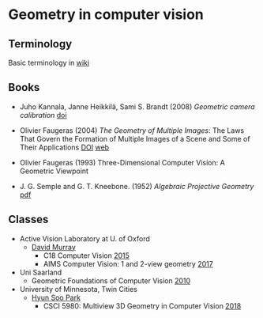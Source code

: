 # Geometry in computer vision

## Terminology

Basic terminology in [wiki](https://en.wikipedia.org/wiki/Category:Geometry_in_computer_vision)

## Books

- Juho Kannala, Janne Heikkilä, Sami S. Brandt
  (2008) *Geometric camera calibration*
  [doi](https://doi.org/10.1002/9780470050118.ecse589)

- Olivier Faugeras
  (2004) *The Geometry of Multiple Images*:
  The Laws That Govern the Formation of Multiple Images of a Scene and Some of Their Applications
  [DOI](https://doi.org/10.7551/mitpress/3259.001.0001)
  [web](https://mitpress.mit.edu/9780262562041/the-geometry-of-multiple-images/)
- Olivier Faugeras (1993) Three-Dimensional Computer Vision: A Geometric Viewpoint
- J. G. Semple and G. T. Kneebone.
  (1952) *Algebraic Projective Geometry*
  [pdf](https://download.tuxfamily.org/openmathdep/geometry_projective/Algebraic_Projective_Geometry-Kneebone.pdf)

## Classes

- Active Vision Laboratory at U. of Oxford
  - [David Murray](https://www.robots.ox.ac.uk/~dwm/index.html)
    - C18 Computer Vision
      [2015](https://www.robots.ox.ac.uk/~dwm/Courses/4CV_2015/index.html)
    - AIMS Computer Vision: 1 and 2-view geometry
      [2017](https://www.robots.ox.ac.uk/~dwm/Courses/AIMS/index.html)
- Uni Saarland
  - Geometric Foundations of Computer Vision
    [2010](https://www.mia.uni-saarland.de/Teaching/gfcv09.shtml)
- University of Minnesota, Twin Cities
  - [Hyun Soo Park](https://www-users.cse.umn.edu/~hspark/)
    - CSCI 5980: Multiview 3D Geometry in Computer Vision
      [2018](https://www-users.cse.umn.edu/~hspark/CSci5980/csci5980_3dvision.html)
